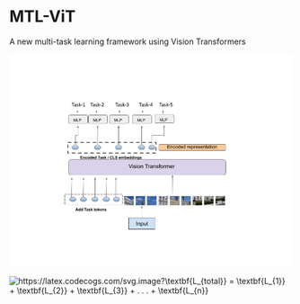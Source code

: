# MTL-ViT
A new multi-task learning framework using Vision Transformers

![alt text](https://github.com/hananshafi/MTL-ViT/blob/main/assets/network.jpg)

<img src="https://latex.codecogs.com/svg.image?\textbf{L_{total}}&space;=&space;\textbf{L_{1}}&space;&plus;&space;\textbf{L_{2}}&space;&plus;&space;\textbf{L_{3}}&space;&plus;&space;.&space;.&space;.&space;&plus;&space;\textbf{L_{n}}" 
title="https://latex.codecogs.com/svg.image?\textbf{L_{total}} = \textbf{L_{1}} + \textbf{L_{2}} + \textbf{L_{3}} + . . . + \textbf{L_{n}}" />
